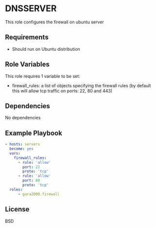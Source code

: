 DNSSERVER
=========

This role configures the firewall on ubuntu server

Requirements
------------

- Should run on Ubuntu distribution

Role Variables
--------------

This role requires 1 variable to be set:
- firewall_rules: a list of objects specifying the firewall rules (by default this will allow tcp traffic on ports: 22, 80 and 443)

Dependencies
------------

No dependencies

Example Playbook
----------------
```yaml
- hosts: servers
  become: yes
  vars:
    firewall_rules:
      - rule: 'allow'
        port: 22
        proto: 'tcp'
      - rule: 'allow'
        port: 80
        proto: 'tcp'
  roles:
      - gara2000.firewall
```

License
-------

BSD